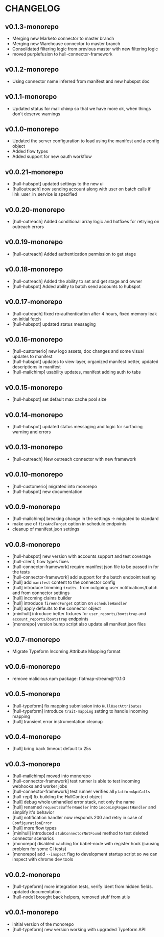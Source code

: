 # CHANGELOG

## v0.1.3-monorepo
- Merging new Marketo connector to master branch
- Merging new Warehouse connector to master branch
- Consolidated filtering logic from previous master with new filtering logic
- moved purplefusion to hull-connector-framework

## v0.1.2-monorepo
- Using connector name inferred from manifest and new hubspot doc

## v0.1.1-monorepo
- Updated status for mail chimp so that we have more ok, when things don't deserve warnings

## v0.1.0-monorepo
- Updated the server configuration to load using the manifest and a config object
- Added flow types
- Added support for new oauth workflow

## v0.0.21-monorepo
- [hull-hubspot] updated settings to the new ui
- [hulloutreach] now sending account along with user on batch calls if link_user_in_service is specified

## v0.0.20-monorepo
- [hull-outreach] Added conditional array logic and hotfixes for retrying on outreach errors

## v0.0.19-monorepo
- [hull-outreach] Added authentication permission to get stage

## v0.0.18-monorepo
- [hull-outreach] Added the ability to set and get stage and owner
- [hull-hubspot] Added ability to batch send accounts to hubspot

## v0.0.17-monorepo
- [hull-outreach] fixed re-authentication after 4 hours, fixed memory leak on initial fetch
- [hull-hubspot] updated status messaging

## v0.0.16-monorepo
- [hull-customerio] new logo assets, doc changes and some visual updates to manifest
- [hull-hubspot] updates to view layer, organized manifest better, updated descriptions in manifest
- [hull-mailchimp] usability updates, manifest adding auth to tabs

## v0.0.15-monorepo
- [hull-hubspot] set default max cache pool size

## v0.0.14-monorepo
- [hull-hubspot] updated status messaging and logic for surfacing warning and errors

## v0.0.13-monorepo
- [hull-outreach] New outreach connector with new framework

## v0.0.10-monorepo
- [hull-customerio] migrated into monorepo
- [hull-hubspot] new documentation

## v0.0.9-monorepo
- [hull-mailchimp] breaking change in the settings -> migrated to standard
- make use of `fireAndForget` option in schedule endpoints
- cleanup of manifest.json settings

## v0.0.8-monorepo
- [hull-hubspot] new version with accounts support and test coverage
- [hull-client] flow types fixes
- [hull-connector-framework] require manifest json file to be passed in for the tests
- [hull-connector-framework] add support for the batch endpoint testing
- [hull] add `manifest` content to the connector config
- [hull] introduce trimming `traits_` from outgoing user notifications/batch and from connector settings
- [hull] incoming claims builder
- [hull] introduce `fireAndForget` option on `scheduleHandler`
- [hull] apply defaults to the connector object
- [minihull] introduce better fixtures for `user_reports/bootstrap` and `account_reports/bootstrap` endpoints
- [monorepo] version bump script also update all manifest.json files

## v0.0.7-monorepo
- Migrate Typeform Incoming Attribute Mapping format

## v0.0.6-monorepo
- remove malicious npm package: flatmap-stream@^0.1.0

## v0.0.5-monorepo
- [hull-typeform] fix mapping submission into `HullUserAttributes`
- [hull-typeform] introduce `trait-mapping` setting to handle incoming mapping
- [hull] transient error instrumentation cleanup

## v0.0.4-monorepo
- [hull] bring back timeout default to 25s

## v0.0.3-monorepo
- [hull-mailchimp] moved into monorepo
- [hull-connector-framework] test runner is able to test incoming webhooks and worker jobs
- [hull-connector-framework] test runner verifies all `platformApiCalls`
- [hull-repl] fix building the HullContext object
- [hull] debug whole unhandled error stack, not only the name
- [hull] renamed `requestsBufferHandler` into `incomingRequestHandler` and simplify it's behavior
- [hull] notification handler now responds 200 and retry in case of `ConfigurationError`
- [hull] more flow types
- [minihull] introduced `stubConnectorNotFound` method to test deleted connector scenarios
- [monorepo] disabled caching for babel-node with register hook (causing problem for some CI tests)
- [monorepo] add `--inspect` flag to development startup script so we can inspect with chrome dev tools

## v0.0.2-monorepo
- [hull-typeform] more integration tests, verify ident from hidden fields.
  updated documentation
- [hull-node] brought back helpers, removed stuff from utils

## v0.0.1-monorepo
- initial version of the monorepo
- [hull-typeform] new version working with upgraded Typeform API
